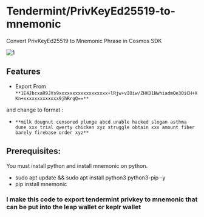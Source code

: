 # Tendermint/PrivKeyEd25519-to-mnemonic

Convert PrivKeyEd25519 to Mnemonic Phrase in Cosmos SDK

![1](https://github.com/user-attachments/assets/37b5cdad-7a50-4b34-8851-5809121febcc)

## Features
- Export From `**1E4JbcxaR9JVs9xxxxxxxxxxxxxxxxxx+lRjw+vIOiw/ZHKD1NwhiadmQe3OiCH+XKn+xxxxxxxxxxxxx9jhRrgQ==**`
  
and change to format :
  
- `**milk dougnut censored plunge abcd unable hacked slogan asthma dune xxx trial qwerty chicken xyz struggle obtain xxx amount fiber barely firebase order xyz**`

## Prerequisites: <br>
You must install python and install mnemonic on python.
- sudo apt update && sudo apt install python3 python3-pip -y
- pip install mnemonic

### I make this code to export tendermint privkey to mnemonic that can be put into the leap wallet or keplr wallet
